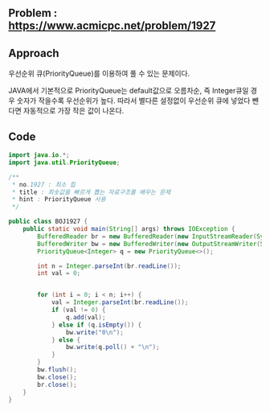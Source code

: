 ## Problem : https://www.acmicpc.net/problem/1927

## Approach

우선순위 큐(PriorityQueue)를 이용하여 풀 수 있는 문제이다.

JAVA에서 기본적으로 PriorityQueue는 default값으로 오름차순, 즉 Integer큐일 경우 숫자가 작을수록 우선순위가 높다. 따라서 별다른 설정없이 우선순위 큐에 넣었다 뺀다면 자동적으로 가장 작은 값이 나온다.

## Code

```java
import java.io.*;
import java.util.PriorityQueue;

/**
 * no.1927 : 최소 힙
 * title : 최솟값을 빠르게 뽑는 자료구조를 배우는 문제
 * hint : PriorityQueue 사용
 */

public class BOJ1927 {
    public static void main(String[] args) throws IOException {
        BufferedReader br = new BufferedReader(new InputStreamReader(System.in));
        BufferedWriter bw = new BufferedWriter(new OutputStreamWriter(System.out));
        PriorityQueue<Integer> q = new PriorityQueue<>();

        int n = Integer.parseInt(br.readLine());
        int val = 0;


        for (int i = 0; i < n; i++) {
            val = Integer.parseInt(br.readLine());
            if (val != 0) {
                q.add(val);
            } else if (q.isEmpty()) {
                bw.write("0\n");
            } else {
                bw.write(q.poll() + "\n");
            }
        }
        bw.flush();
        bw.close();
        br.close();
    }
}

```

